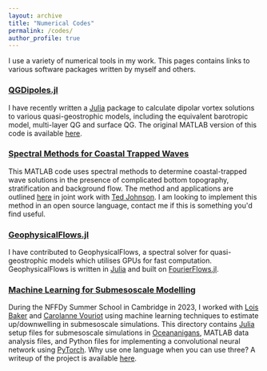 ```yaml
---
layout: archive
title: "Numerical Codes"
permalink: /codes/
author_profile: true
---
```


I use a variety of numerical tools in my work. This pages contains links to various software packages written by myself and others.

### [QGDipoles.jl](https://github.com/mncrowe/QGDipoles.jl)

I have recently written a [Julia](https://julialang.org/) package to calculate dipolar vortex solutions to various quasi-geostrophic models, including the equivalent barotropic model, multi-layer QG and surface QG. The original MATLAB version of this code is available [here](https://github.com/mncrowe/QGDipoles.m).

### [Spectral Methods for Coastal Trapped Waves](https://github.com/mncrowe/CTWSpectralMethods.m)

This MATLAB code uses spectral methods to determine coastal-trapped wave solutions in the presence of complicated bottom topography, stratification and background flow. The method and applications are outlined [here](https://arxiv.org/abs/2406.07199) in joint work with [Ted Johnson](https://www.ucl.ac.uk/~ucaherj/). I am looking to implement this method in an open source language, contact me if this is something you'd find useful.

### [GeophysicalFlows.jl](https://github.com/FourierFlows/GeophysicalFlows.jl)

I have contributed to GeophysicalFlows, a spectral solver for quasi-geostrophic models which utilises GPUs for fast computation. GeophysicalFlows is written in [Julia](https://julialang.org/) and built on [FourierFlows.jl](https://github.com/FourierFlows).

### [Machine Learning for Submesoscale Modelling](https://github.com/mncrowe/ML_Submesoscales)

During the NFFDy Summer School in Cambridge in 2023, I worked with [Lois Baker](https://loisbaker.github.io/) and [Carolanne Vouriot](https://www.sheffield.ac.uk/mac/people/civil-academic-staff/carolanne-vouriot) using machine learning techniques to estimate up/downwelling in submesoscale simulations. This directory contains [Julia](https://julialang.org/) setup files for submesoscale simulations in [Oceananigans](https://github.com/CliMA/Oceananigans.jl), MATLAB data analysis files, and Python files for implementing a convolutional neural network using [PyTorch](https://pytorch.org/). Why use one language when you can use three? A writeup of the project is available [here](https://www.repository.cam.ac.uk/items/e8ba27d6-ea44-4ace-bb87-578bbb3576f3).
